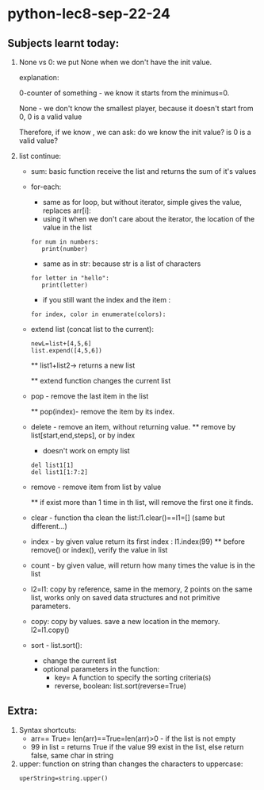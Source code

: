 # python-lec8-sep-22-24

## Subjects learnt today:

1) None vs 0: we put None when we don't have the init value.
 
   explanation:
    
    0-counter of something - we know it starts from the minimus=0. 

    None - we don't know the smallest player, because it doesn't start from 0, 0 is a valid value
    
    Therefore, if we know , we can ask: do we know the init value? is 0 is a valid value?
2) list continue:
   * sum: basic function receive the list and returns the sum of it's values
   * for-each: 
     * same as for loop, but without iterator, simple gives the value, replaces arr[i]:
     * using it when we don't care about the iterator, the location of the value in the list
     ```
     for num in numbers:
        print(number)
     ```
     * same as in str: because str is a list of characters
      ```
     for letter in "hello": 
         print(letter)
     ```
     * if you still want the index and the item :
      ```
     for index, color in enumerate(colors):
      ```
   * extend list (concat list  to the current):
      ```
     newL=list+[4,5,6]
     list.expend([4,5,6])
      ```
      ** list1+list2-> returns a new  list
   
      ** extend function changes the current list
   * pop - remove the last item in the list
     
     ** pop(index)- remove the item by its index.
   * delete - remove an item, without returning value.
        ** remove by list[start,end,steps], or by index
       * doesn't work on empty list  
        ```
        del list1[1]
        del list1[1:7:2]
        ```
   * remove - remove item from list by value
    
     ** if exist more than 1 time in th list, will remove the first one it finds.
   * clear - function tha clean the list:l1.clear()==l1=[] (same but different...)
   * index - by given value return its first index : l1.index(99)
       ** before remove() or index(), verify the value in list
   * count - by given value, will return how many times the value is in the list
   * l2=l1: copy by reference, same in the memory, 2 points on the same list, works only on saved data structures and not primitive parameters.
   * copy: copy by values. save a new location in the memory. l2=l1.copy()
   * sort - list.sort(): 
     * change the current list
     * optional parameters in the function:
       * key= A function to specify the sorting criteria(s)
       * reverse, boolean: list.sort(reverse=True)
## Extra:

1) Syntax shortcuts:
   * arr== True= len(arr)==True=len(arr)>0 - if the list is not empty
   * 99 in list = returns True if the value 99 exist in the list, else return false, same char in string
2) upper: function on string than changes the characters to uppercase:
    ```
    uperString=string.upper()
    ```
